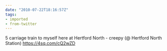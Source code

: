 ```yaml
---
date: "2010-07-22T18:16:57Z"
tags:
- imported
- from-twitter
---
```

5 carriage train to myself here at Hertford North - creepy \(@ Hertford North Station\) https://4sq.com/cQ2wZD
